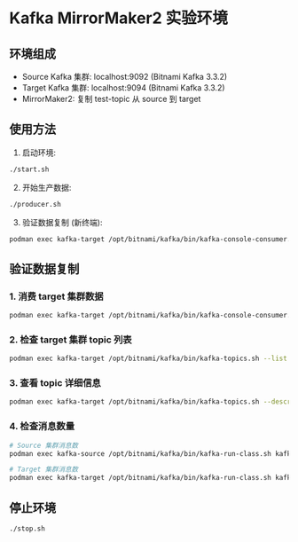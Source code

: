 # Kafka MirrorMaker2 实验环境

## 环境组成
- Source Kafka 集群: localhost:9092 (Bitnami Kafka 3.3.2)
- Target Kafka 集群: localhost:9094 (Bitnami Kafka 3.3.2)
- MirrorMaker2: 复制 test-topic 从 source 到 target

## 使用方法

1. 启动环境:
```bash
./start.sh
```

2. 开始生产数据:
```bash
./producer.sh
```

3. 验证数据复制 (新终端):
```bash
podman exec kafka-target /opt/bitnami/kafka/bin/kafka-console-consumer.sh --topic source.test-topic --bootstrap-server localhost:9092 --from-beginning
```

## 验证数据复制

### 1. 消费 target 集群数据
```bash
podman exec kafka-target /opt/bitnami/kafka/bin/kafka-console-consumer.sh --topic source.test-topic --bootstrap-server localhost:9092 --from-beginning
```

### 2. 检查 target 集群 topic 列表
```bash
podman exec kafka-target /opt/bitnami/kafka/bin/kafka-topics.sh --list --bootstrap-server localhost:9092
```

### 3. 查看 topic 详细信息
```bash
podman exec kafka-target /opt/bitnami/kafka/bin/kafka-topics.sh --describe --topic source.test-topic --bootstrap-server localhost:9092
```

### 4. 检查消息数量
```bash
# Source 集群消息数
podman exec kafka-source /opt/bitnami/kafka/bin/kafka-run-class.sh kafka.tools.GetOffsetShell --broker-list localhost:9092 --topic test-topic

# Target 集群消息数  
podman exec kafka-target /opt/bitnami/kafka/bin/kafka-run-class.sh kafka.tools.GetOffsetShell --broker-list localhost:9092 --topic source.test-topic
```

## 停止环境
```bash
./stop.sh
```
